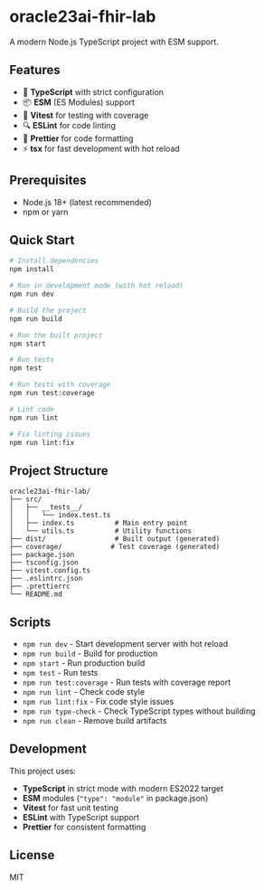 # oracle23ai-fhir-lab

A modern Node.js TypeScript project with ESM support.

## Features

- 🚀 **TypeScript** with strict configuration
- 📦 **ESM** (ES Modules) support
- 🧪 **Vitest** for testing with coverage
- 🔍 **ESLint** for code linting
- 💅 **Prettier** for code formatting
- ⚡ **tsx** for fast development with hot reload

## Prerequisites

- Node.js 18+ (latest recommended)
- npm or yarn

## Quick Start

```bash
# Install dependencies
npm install

# Run in development mode (with hot reload)
npm run dev

# Build the project
npm run build

# Run the built project
npm start

# Run tests
npm test

# Run tests with coverage
npm run test:coverage

# Lint code
npm run lint

# Fix linting issues
npm run lint:fix
```

## Project Structure

```
oracle23ai-fhir-lab/
├── src/
│   ├── __tests__/
│   │   └── index.test.ts
│   ├── index.ts          # Main entry point
│   └── utils.ts          # Utility functions
├── dist/                 # Built output (generated)
├── coverage/            # Test coverage (generated)
├── package.json
├── tsconfig.json
├── vitest.config.ts
├── .eslintrc.json
├── .prettierrc
└── README.md
```

## Scripts

- `npm run dev` - Start development server with hot reload
- `npm run build` - Build for production
- `npm start` - Run production build
- `npm test` - Run tests
- `npm run test:coverage` - Run tests with coverage report
- `npm run lint` - Check code style
- `npm run lint:fix` - Fix code style issues
- `npm run type-check` - Check TypeScript types without building
- `npm run clean` - Remove build artifacts

## Development

This project uses:
- **TypeScript** in strict mode with modern ES2022 target
- **ESM** modules (`"type": "module"` in package.json)
- **Vitest** for fast unit testing
- **ESLint** with TypeScript support
- **Prettier** for consistent formatting

## License

MIT
